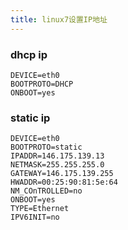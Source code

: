 ```yaml
---
title: linux7设置IP地址
---
```

### dhcp ip
```
DEVICE=eth0
BOOTPROTO=DHCP
ONBOOT=yes

```
### static ip
```
DEVICE=eth0
BOOTPROTO=static
IPADDR=146.175.139.13
NETMASK=255.255.255.0
GATEWAY=146.175.139.255
HWADDR=00:25:90:81:5e:64
NM_COnTROLLED=no		
ONBOOT=yes
TYPE=Ethernet
IPV6INIT=no
```
